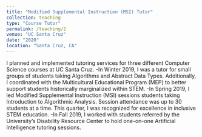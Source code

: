 ```yaml
---
title: "Modified Supplemental Instruction (MSI) Tutor"
collection: teaching
type: "Course Tutor"
permalink: /teaching/2
venue: "UC Santa Cruz"
date: "2020"
location: "Santa Cruz, CA"
---
```


I planned and implemented tutoring services for three different Computer Science courses at UC Santa Cruz.
-In Winter 2019, I was a tutor for small groups of students taking Algorithms and Abstract Data Types. Additionally, I coordinated with the Multicultural Educational Program (MEP) to better support students historically marginalized within STEM.
-In Spring 2019, I led Modified Supplemental Instruction (MSI) sessions students taking Introduction to Algorithmic Analysis. Session attendance was up to 30 students at a time. This quarter, I was recognized for excellence in inclusive STEM education.
-In Fall 2019, I worked with students referred by the University’s Disability Resource Center to hold one-on-one Artificial Intelligence tutoring sessions.